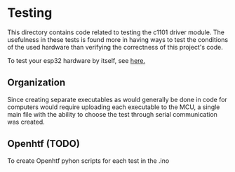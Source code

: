 # Testing

This directory contains code related to testing  the c1101 driver module. 
The usefulness in these tests is found more in having ways to test
the conditions of the used hardware than verifying the correctness of this
project's code.

To test your esp32 hardware by itself, see  [here.](https://github.com/espressif/arduino-esp32/tree/master/tests)



## Organization
Since creating separate executables as would generally be done in code for
computers would require uploading each executable to the MCU, a single
main file with the ability to choose the test through serial communication
was created.

## Openhtf (TODO)

To create Openhtf pyhon scripts for each test in the .ino